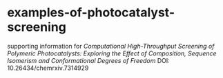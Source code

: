 # examples-of-photocatalyst-screening
supporting information for *Computational High-Throughput Screening of Polymeric Photocatalysts: Exploring the Effect of Composition, Sequence Isomerism and Conformational Degrees of Freedom* DOI: 10.26434/chemrxiv.7314929
